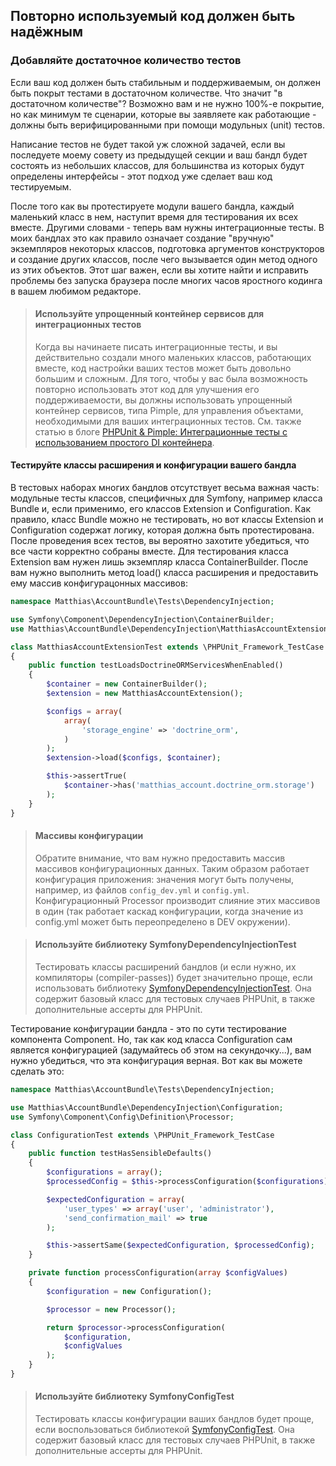## Повторно используемый код должен быть надёжным

### Добавляйте достаточное количество тестов

Если ваш код должен быть стабильным и поддерживаемым, он должен быть покрыт тестами в достаточном количестве. Что значит "в достаточном количестве"? Возможно вам и не нужно 100%-е покрытие, но как минимум те сценарии, которые вы заявляете как работающие - должны быть верифицированными при помощи модульных (unit) тестов.
 
Написание тестов не будет такой уж сложной задачей, если вы последуете моему совету из предыдущей секции и ваш бандл будет состоять из небольших классов, для большинства из которых будут определены интерфейсы - этот подход уже сделает ваш код тестируемым.

После того как вы протестируете модули вашего бандла, каждый маленький класс в нем, наступит время для тестирования их всех вместе. Другими словами - теперь вам нужны интеграционные тесты. В моих бандлах это как правило означает создание "вручную" экземпляров некоторых классов, подготовка аргументов конструкторов и создание других классов, после чего вызывается один метод одного из этих объектов. Этот шаг важен, если вы хотите найти и исправить проблемы без запуска браузера после многих часов яростного кодинга в вашем любимом редакторе. 

> #### Используйте упрощенный контейнер сервисов для интеграционных тестов
> 
> Когда вы начинаете писать интеграционные тесты, и вы действительно создали много маленьких классов, работающих вместе, код настройки ваших тестов может быть довольно большим и сложным. Для того, чтобы у вас была возможность повторно использовать этот код для улучшения его поддерживаемости, вы должны использовать упрощенный контейнер сервисов, типа Pimple, для управления объектами, необходимыми для ваших интеграционных тестов. См. также статью в блоге [PHPUnit & Pimple: Интеграционные тесты с использованием простого DI контейнера](http://php-and-symfony.matthiasnoback.nl/2013/06/phpunit-pimple-integration-tests-with-a-simple-di-container/). 

#### Тестируйте классы расширения и конфигурации вашего бандла

В тестовых наборах многих бандлов отсутствует весьма важная часть: модульные тесты классов, специфичных для Symfony, например класса Bundle и, если применимо, его классов Extension и Configuration. Как правило, класс Bundle можно не тестировать, но вот классы Extension и Configuration содержат логику, которая должна быть протестирована. После проведения всех тестов, вы вероятно захотите убедиться, что все части корректно собраны вместе. Для тестирования класса Extension вам нужен лишь экземпляр класса ContainerBuilder. После вам нужно выполнить метод load() класса расширения и предоставить ему массив конфигурацонных массивов:

```php
namespace Matthias\AccountBundle\Tests\DependencyInjection;

use Symfony\Component\DependencyInjection\ContainerBuilder;
use Matthias\AccountBundle\DependencyInjection\MatthiasAccountExtension;

class MatthiasAccountExtensionTest extends \PHPUnit_Framework_TestCase
{
    public function testLoadsDoctrineORMServicesWhenEnabled()
    {
        $container = new ContainerBuilder();
        $extension = new MatthiasAccountExtension();

        $configs = array(
            array(
                'storage_engine' => 'doctrine_orm',
            )
        );
        $extension->load($configs, $container);

        $this->assertTrue(
            $container->has('matthias_account.doctrine_orm.storage')
        );
    }
}
```

> #### Массивы конфигурации
> 
> Обратите внимание, что вам нужно предоставить массив массивов конфигурационных данных. Таким образом работает конфигурация приложения: значения могут быть получены, например, из файлов `config_dev.yml` и `config.yml`. Конфигурационный Processor производит слияние этих массивов в один (так работает каскад конфигурации, когда значение из config.yml может быть переопределено в DEV окружении).

> #### Используйте библиотеку SymfonyDependencyInjectionTest
> 
> Тестировать классы расширений бандлов (и если нужно, их компиляторы (compiler-passes)) будет значительно проще, если использовать библиотеку [SymfonyDependencyInjectionTest](https://github.com/matthiasnoback/SymfonyDependencyInjectionTest). Она содержит базовый класс для тестовых случаев PHPUnit, в также дополнительные ассерты для PHPUnit.

Тестирование конфигурации бандла - это по сути тестирование компонента Component. Но, так как код класса Configuration сам является конфигурацией (задумайтесь об этом на секундочку...), вам нужно убедиться, что эта конфигурация верная. Вот как вы можете сделать это:

```php
namespace Matthias\AccountBundle\Tests\DependencyInjection;

use Matthias\AccountBundle\DependencyInjection\Configuration;
use Symfony\Component\Config\Definition\Processor;

class ConfigurationTest extends \PHPUnit_Framework_TestCase
{
    public function testHasSensibleDefaults()
    {
        $configurations = array();
        $processedConfig = $this->processConfiguration($configurations);

        $expectedConfiguration = array(
            'user_types' => array('user', 'administrator'),
            'send_confirmation_mail' => true
        );

        $this->assertSame($expectedConfiguration, $processedConfig);
    }

    private function processConfiguration(array $configValues)
    {
        $configuration = new Configuration();

        $processor = new Processor();

        return $processor->processConfiguration(
            $configuration,
            $configValues
        );
    }
}
```

> ####  Используйте библиотеку SymfonyConfigTest
> 
> Тестировать классы конфигурации ваших бандлов будет проще, если воспользоваться библиотекой [SymfonyConfigTest](https://github.com/matthiasnoback/SymfonyConfigTest). Она содержит базовый класс для тестовых случаев PHPUnit, в также дополнительные ассерты для PHPUnit.
